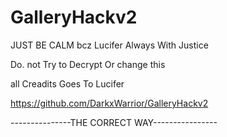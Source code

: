 # GalleryHackv2

JUST BE CALM bcz Lucifer Always With Justice 

Do. not Try to Decrypt Or change this 

all Creadits Goes To Lucifer 

https://github.com/DarkxWarrior/GalleryHackv2

---------------THE CORRECT WAY----------------
